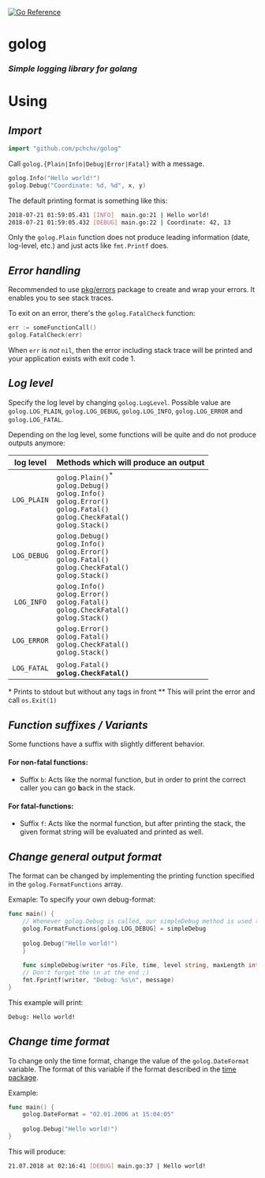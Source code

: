 [![Go Reference](https://pkg.go.dev/badge/github.com/pchchv/golog.svg)](https://pkg.go.dev/github.com/pchchv/golog)

# **golog**

### *Simple logging library for golang*

# **Using**

## *Import*
```go
import "github.com/pchchv/golog"
```

Call `golog.{Plain|Info|Debug|Error|Fatal}` with a message.

```go
golog.Info("Hello world!")
golog.Debug("Coordinate: %d, %d", x, y)
```

The default printing format is something like this:

```bash
2018-07-21 01:59:05.431 [INFO]  main.go:21 | Hello world!
2018-07-21 01:59:05.432 [DEBUG] main.go:22 | Coordinate: 42, 13
```

Only the `golog.Plain` function does not produce leading information (date, log-level, etc.) and just acts like `fmt.Printf` does.

## *Error handling*

Recommended to use [pkg/errors](https://github.com/pkg/errors) package to create and wrap your errors. It enables you to see stack traces.

To exit on an error, there's the `golog.FatalCheck` function:

```go
err := someFunctionCall()
golog.FatalCheck(err)
```

When `err` is *not* `nil`, then the error including stack trace will be printed and your application exists with exit code 1.

## *Log level*

Specify the log level by changing `golog.LogLevel`. Possible value are `golog.LOG_PLAIN`, `golog.LOG_DEBUG`, `golog.LOG_INFO`, `golog.LOG_ERROR` and `golog.LOG_FATAL`.

Depending on the log level, some functions will be quite and do not produce outputs anymore:

| log level | Methods which will produce an output |
|:--:|:--|
| `LOG_PLAIN` | `golog.Plain()`<sup>*</sup><br>`golog.Debug()`<br>`golog.Info()`<br>`golog.Error()`<br>`golog.Fatal()`<br>`golog.CheckFatal()`<br>`golog.Stack()` |
| `LOG_DEBUG` | `golog.Debug()`<br>`golog.Info()`<br>`golog.Error()`<br>`golog.Fatal()`<br>`golog.CheckFatal()`<br>`golog.Stack()` |
| `LOG_INFO` | `golog.Info()`<br>`golog.Error()`<br>`golog.Fatal()`<br>`golog.CheckFatal()`<br>`golog.Stack()` |
| `LOG_ERROR` | `golog.Error()`<br>`golog.Fatal()`<br>`golog.CheckFatal()`<br>`golog.Stack()` |
| `LOG_FATAL` | `golog.Fatal()`<sup>**</sup><br>`golog.CheckFatal()`<sup>**</sup> |
\* Prints to stdout but without any tags in front
\*\* This will print the error and call `os.Exit(1)`

## *Function suffixes / Variants*

Some functions have a suffix with slightly different behavior.

#### For non-fatal functions:

* Suffix `b`: Acts like the normal function, but in order to print the correct caller you can go **b**ack in the stack.

#### For fatal-functions:

* Suffix `f`: Acts like the normal function, but after printing the stack, the given format string will be evaluated and printed as well.

## *Change general output format*

The format can be changed by implementing the printing function specified in the `golog.FormatFunctions` array.

Exmaple: To specify your own debug-format:

```go
func main() {
    // Whenever golog.Debug is called, our simpleDebug method is used to produce the output.
    golog.FormatFunctions[golog.LOG_DEBUG] = simpleDebug
    
    golog.Debug("Hello world!")
    }
    
    func simpleDebug(writer *os.File, time, level string, maxLength int, caller, message string) {
    // Don't forget the \n at the end ;)
    fmt.Fprintf(writer, "Debug: %s\n", message)
}
```

This example will print:

```bash
Debug: Hello world!
```

## *Change time format*

To change only the time format, change the value of the `golog.DateFormat` variable. The format of this variable if the
format described in the [time package](https://golang.org/pkg/time/).

Example:

```go
func main() {
    golog.DateFormat = "02.01.2006 at 15:04:05"
    
    golog.Debug("Hello world!")
}
```

This will produce:

```bash
21.07.2018 at 02:16:41 [DEBUG] main.go:37 | Hello world!
```
